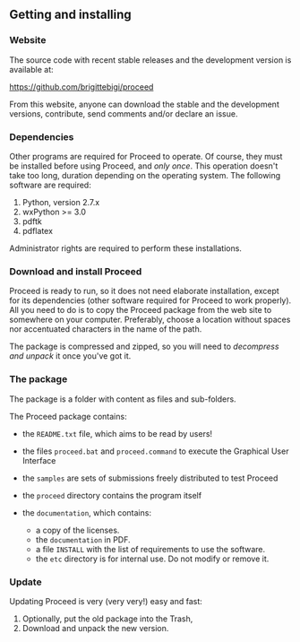 ## Getting and installing


### Website

The source code with recent stable releases and the development version 
is available at:

<https://github.com/brigittebigi/proceed>

From this website, anyone can download the stable and the development 
versions, contribute, send comments and/or declare an issue.


### Dependencies

Other programs are required for Proceed to operate. Of course,
they must be installed before using Proceed, and *only once*.
This operation doesn't take too long, duration depending on the operating 
system. The following software are required:

1. Python, version 2.7.x
2. wxPython >= 3.0
3. pdftk
4. pdflatex

Administrator rights are required to perform these installations. 


### Download and install Proceed

Proceed is ready to run, so it does not need elaborate installation, 
except for its dependencies (other software required for Proceed to work 
properly). All you need to do is to copy the Proceed package from the
web site to somewhere on your computer. Preferably, choose a location 
without spaces nor accentuated characters in the name of the path.  


The package is compressed and zipped, so you will need to
*decompress and unpack* it once you've got it.

### The package

The package is a folder with content as files and sub-folders. 


The Proceed package contains:

- the `README.txt` file, which aims to be read by users!
- the files `proceed.bat` and `proceed.command` to execute the Graphical User Interface
- the `samples` are sets of submissions freely distributed to test Proceed
- the `proceed` directory contains the program itself
- the `documentation`, which contains:

    - a copy of the licenses.
    - the `documentation` in PDF.
    - a file `INSTALL` with the list of requirements to use the software.
    - the `etc` directory is for internal use. Do not modify or remove it.


### Update

Updating Proceed is very (very very!) easy and fast:

1. Optionally, put the old package into the Trash,
2. Download and unpack the new version.
